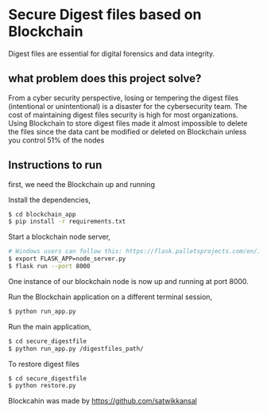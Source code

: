 # Secure Digest files based on Blockchain

Digest files are essential for digital forensics and data integrity.

## what problem does this project solve?

From a cyber security perspective, losing or tempering the digest files (intentional or unintentional) is a disaster for the cybersecurity team. The cost of maintaining digest files security is high for most organizations. Using Blockchain to store digest files made it almost impossible to delete the files since the data cant be modified or deleted on Blockchain unless you control 51% of the nodes

## Instructions to run
first, we need the Blockchain up and running

Install the dependencies,

```sh
$ cd blockchain_app
$ pip install -r requirements.txt
```

Start a blockchain node server,

```sh
# Windows users can follow this: https://flask.palletsprojects.com/en/1.1.x/cli/#application-discovery
$ export FLASK_APP=node_server.py
$ flask run --port 8000
```

One instance of our blockchain node is now up and running at port 8000.

Run the Blockchain application on a different terminal session,

```sh
$ python run_app.py
```

Run the main application,

```sh
$ cd secure_digestfile
$ python run_app.py /digestfiles_path/
```

To restore digest files 

```sh
$ cd secure_digestfile
$ python restore.py
```






Blockcahin was made by  https://github.com/satwikkansal

